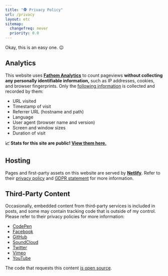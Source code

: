 ```yaml
---
title: "🕵️ Privacy Policy"
url: /privacy
layout: etc
sitemap:
  changefreq: never
  priority: 0.0
---
```


Okay, this is an easy one. 😉

## Analytics

This website uses [**Fathom Analytics**](https://usefathom.com/ref/ZEYG0O) to count pageviews **without collecting any personally identifiable information,** such as IP addresses, cookies, and browser fingerprints. Only the [following information](https://usefathom.com/data) is collected and recorded by them:

- URL visited
- Timestamp of visit
- Referrer URL (hostname and path)
- Language
- User agent (browser name and version)
- Screen and window sizes
- Duration of visit

**📈 Stats for this site are public! [View them here.](/stats/)**

## Hosting

Pages and first-party assets on this website are served by [**Netlify**](https://www.netlify.com/). Refer to their [privacy policy](https://www.netlify.com/privacy/) and [GDPR statement](https://www.netlify.com/gdpr/) for more information.

## Third-Party Content

Occasionally, embedded content from third-party services is included in posts, and some may contain tracking code that is outside of my control. Please refer to their privacy policies for more information:

- [CodePen](https://blog.codepen.io/documentation/privacy/)
- [Facebook](https://www.facebook.com/policy.php)
- [GitHub](https://docs.github.com/en/github/site-policy/github-privacy-statement)
- [SoundCloud](https://soundcloud.com/pages/privacy)
- [Twitter](https://twitter.com/en/privacy)
- [Vimeo](https://vimeo.com/privacy)
- [YouTube](https://policies.google.com/privacy)

The code that requests this content [is open source](https://github.com/jakejarvis/jarv.is/tree/main/layouts/shortcodes).
